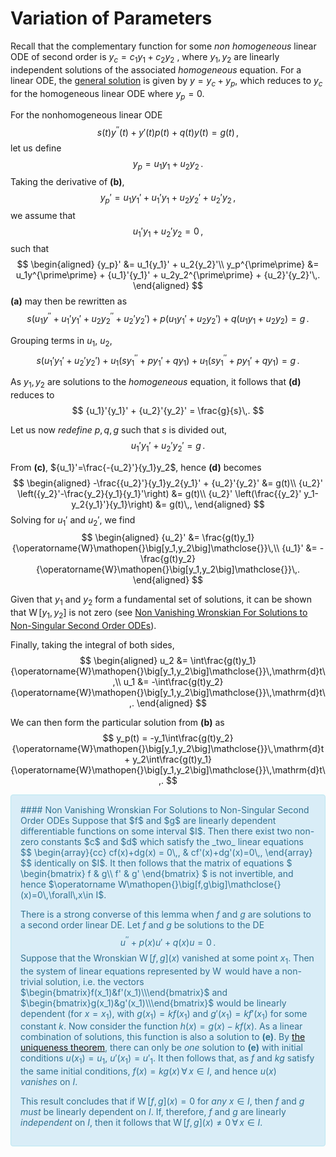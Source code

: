 Variation of Parameters
=======================
Recall that the complementary function for some _non homogeneous_ linear ODE of second order is  $y_c = c_1y_1 + c_2y_2$ , where $y_1,\,y_2$ are linearly independent solutions of the associated _homogeneous_ equation. For a linear ODE, the [general solution](n-order-inhomogeneous-general-solution.md) is given by $y=y_c+y_p$, which reduces to $y_c$ for the homogeneous linear ODE where $y_p=0$.

For the nonhomogeneous linear ODE 
$$
    \tag{a}
    s(t)y^{\prime\prime}(t) + y'(t) p(t) + q(t)y(t) = g(t)\,,
$$
let us define 
$$
    \tag{b}
    y_p = u_1y_1 + u_2y_2\,.
$$
Taking the derivative of **(b)**, 
$$
    {y_p}' = u_1{y_1}' + {u_1}' y_1 + u_2{y_2}' + {u_2}' y_2\,,
$$
we assume that 
$$
    \tag{c}
    {u_1}' y_1 + {u_2}' y_2 = 0\,,
$$ such that
$$
\begin{aligned}
    {y_p}' &= u_1{y_1}' + u_2{y_2}'\\
    y_p^{\prime\prime} &= u_1y^{\prime\prime} + {u_1}'{y_1}' + u_2y_2^{\prime\prime} + {u_2}'{y_2}'\,.
\end{aligned}
$$
**(a)** may then be rewritten as 
$$
    s\Big(u_1y^{\prime\prime} + {u_1}'{y_1}' + u_2y_2^{\prime\prime} + {u_2}'{y_2}'\Big) + 
    p\Big(u_1{y_1}' + u_2{y_2}'\Big) + 
    q\Big(u_1y_1 + u_2y_2\Big) = g\,.
$$

Grouping terms in $u_1$, $u_2$,
$$
    \tag{d}
    s\Big({u_1}'{y_1}' + {u_2}'{y_2}'\Big) + 
    u_1\Big(s{y_1}^{\prime\prime} + p{y_1}' + qy_1\Big) + 
    u_1\Big(s{y_1}^{\prime\prime} + p{y_1}' + qy_1\Big) = g\,.
$$

As $y_1,\,y_2$ are solutions to the _homogeneous_ equation, it follows that **(d)** reduces to
$$
    {u_1}'{y_1}' + {u_2}'{y_2}'  = \frac{g}{s}\,.
$$

Let us now _redefine_ $p, q, g$ such that $s$ is divided out,
$$
    \tag{d}
    {u_1}'{y_1}' + {u_2}'{y_2}'  = g\,.
$$

From **(c\)**, ${u_1}'=\frac{-{u_2}'}{y_1}y_2$, hence **(d)** becomes
$$
\begin{aligned}
    -\frac{{u_2}'}{y_1}y_2{y_1}' + {u_2}'{y_2}' &= g(t)\\
    {u_2}' \left({y_2}'-\frac{y_2}{y_1}{y_1}'\right) &= g(t)\\
    {u_2}' \left(\frac{{y_2}' y_1-y_2{y_1}'}{y_1}\right) &= g(t)\,,
\end{aligned}
$$
Solving for ${u_1}'$ and ${u_2}'$, we find
$$
\begin{aligned}
    {u_2}' &= \frac{g(t)y_1}{\operatorname{W}\mathopen{}\big[y_1,y_2\big]\mathclose{}}\,\\
    {u_1}' &= -\frac{g(t)y_2}{\operatorname{W}\mathopen{}\big[y_1,y_2\big]\mathclose{}}\,.
\end{aligned}
$$

<!-- TODO: fix this hyperlink -->
Given that $y_1$ and $y_2$ form a fundamental set of solutions, it can be shown that $\operatorname W\mathopen{}\big[y_1,y_2\big]\mathclose{}$ is not zero (see [Non Vanishing Wronskian For Solutions to Non-Singular Second Order ODEs](#Non%20Vanishing%20Wronskian%20For%20Solutions%20to%20Non-Singular%20Second%20Order%20ODEs)).

Finally, taking the integral of both sides,
$$
\begin{aligned}
    u_2 &= \int\frac{g(t)y_1}{\operatorname{W}\mathopen{}\big[y_1,y_2\big]\mathclose{}}\,\mathrm{d}t\,\\
    u_1 &= -\int\frac{g(t)y_2}{\operatorname{W}\mathopen{}\big[y_1,y_2\big]\mathclose{}}\,\mathrm{d}t\,.
\end{aligned}
$$

We can then form the particular solution from **(b)** as
$$
y_p(t) = -y_1\int\frac{g(t)y_2}{\operatorname{W}\mathopen{}\big[y_1,y_2\big]\mathclose{}}\,\mathrm{d}t + 
y_2\int\frac{g(t)y_1}{\operatorname{W}\mathopen{}\big[y_1,y_2\big]\mathclose{}}\,\mathrm{d}t\,.
$$

<!--Given that $y_1,\,y_2$ form a _fundamental set of solutions_, it follows from [Abel's theorem](abels-theorem.md) that $\operatorname{W}\mathopen{}\big[y_1,y_2\big]\mathclose{}$ is exclusively either zero or non-zero for _all_ $t \in I$.-->

<div style="padding:15px;margin-bottom:20px;border:1px solid transparent;border-radius:4px;color:#31708f;background-color:#d9edf7
;border-color:#bce8f1;">
<!-- Theorem 6, p.44, Birkhoff & Rota-->
#### Non Vanishing Wronskian For Solutions to Non-Singular Second Order ODEs
Suppose that $f$ and $g$ are linearly dependent differentiable functions on some interval $I$. Then there exist two non-zero constants $c$ and $d$ which satisfy the _two_ linear equations
$$
\begin{array}{cc}
cf(x)+dg(x) = 0\,, & cf'(x)+dg'(x)=0\,,
\end{array}
$$
identically on $I$. It then follows that the matrix of equations 
$
\begin{bmatrix}
f & g\\
f' & g'
\end{bmatrix}
$
is not invertible, and hence $\operatorname W\mathopen{}\big[f,g\big]\mathclose{}(x)=0\,\forall\,x\in I$. 
    
There is a strong converse of this lemma when $f$ and $g$ are solutions to a second order linear DE. Let $f$ and $g$ be solutions to the DE
$$
    \tag{e}
    u^{\prime\prime} + p(x)u' + q(x)u = 0\,.
$$
Suppose that the Wronskian $\operatorname W\mathopen{}\big[f,g\big]\mathclose{}(x)$ vanished at some point $x_1$. Then the system of linear equations represented by $\operatorname W$ would have a non-trivial solution, i.e. the vectors $\begin{bmatrix}f(x_1)&f'(x_1)\\\end{bmatrix}$ and $\begin{bmatrix}g(x_1)&g'(x_1)\\\end{bmatrix}$ would be linearly dependent (for $x=x_1$), with $g(x_1)=kf(x_1)$ and $g'(x_1)=kf'(x_1)$ for some constant $k$. Now consider the function $h(x)=g(x)-kf(x)$. As a linear combination of solutions, this function is also a solution to **(e)**. By [the uniqueness theorem](n-order-existence-theorem.md), there can only be _one_ solution to **(e)** with initial conditions $u(x_1)=u_1$, $u'(x_1)={u'}_1$. It then follows that, as $f$ and $kg$ satisfy the same initial conditions, $f(x)=kg(x)\,\forall\,x\in I$, and hence $u(x)$ _vanishes_ on $I$. 
    
This result concludes that if $\operatorname W\mathopen{}\big[f,g\big]\mathclose{}(x)=0$ for _any_ $x\in I$, then $f$ and $g$ _must_ be linearly dependent on $I$. If, therefore, $f$ and $g$ are linearly _independent_ on $I$, then it follows that $\operatorname W\mathopen{}\big[f,g\big]\mathclose{}(x)\neq0\,\forall\,x\in I$.
<!-- Future note to self 
That f, g are linearly dependent given W[f,g](x_i)=0 is only valid for x_i, and is implied by writing the matrix representation of a linear combination of f, g, f', g'. This matrix is non-invertible from the result that W=0, and hence there are nontrivial solutions c, d that imply linear dependence (for x=x_i). We then extend this linear dependence 
-->
</div>

<!-- Can the Wronskian be nonzero for linearly _depedendent_ fns? -->